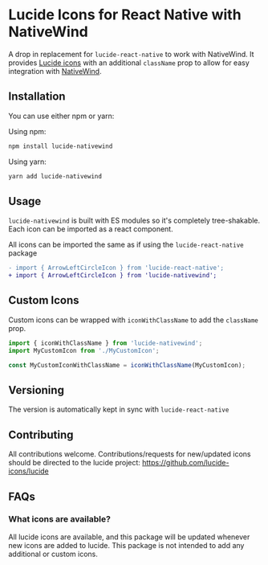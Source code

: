 # Lucide Icons for React Native with NativeWind
A drop in replacement for `lucide-react-native` to work with NativeWind. It provides [Lucide icons](https://lucide.dev/) with an additional `className` prop to allow for easy integration with [NativeWind](https://native-wind.js.org/).

## Installation
You can use either npm or yarn:

Using npm:

```bash
npm install lucide-nativewind
```
Using yarn:

```bash
yarn add lucide-nativewind
```
## Usage
`lucide-nativewind` is built with ES modules so it's completely tree-shakable. Each icon can be imported as a react component.


All icons can be imported the same as if using the `lucide-react-native` package
```diff
- import { ArrowLeftCircleIcon } from 'lucide-react-native';
+ import { ArrowLeftCircleIcon } from 'lucide-nativewind';
```

## Custom Icons
Custom icons can be wrapped with `iconWithClassName` to add the `className` prop.

```jsx
import { iconWithClassName } from 'lucide-nativewind';
import MyCustomIcon from './MyCustomIcon';

const MyCustomIconWithClassName = iconWithClassName(MyCustomIcon);
```

## Versioning
The version is automatically kept in sync with `lucide-react-native`

## Contributing
All contributions welcome. Contributions/requests for new/updated icons should be directed to the lucide project: https://github.com/lucide-icons/lucide

## FAQs

### What icons are available?
All lucide icons are available, and this package will be updated whenever new icons are added to lucide. This package is not intended to add any additional or custom icons.

